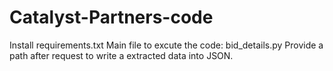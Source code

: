 # Catalyst-Partners-code
Install requirements.txt
Main file to excute the code: bid_details.py
Provide a path after request to write a extracted data into JSON.